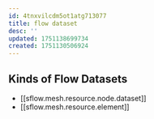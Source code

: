 ```yaml
---
id: 4tnxvilcdm5ot1atg713077
title: flow dataset
desc: ''
updated: 1751138699734
created: 1751130506924
---
```


## Kinds of Flow Datasets

- [[sflow.mesh.resource.node.dataset]]
- [[sflow.mesh.resource.element]]